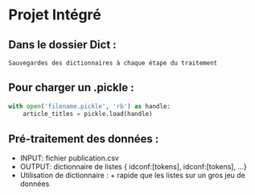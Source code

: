# Projet Intégré

## Dans le dossier Dict :
	Sauvegardes des dictionnaires à chaque étape du traitement

## Pour charger un .pickle :
```python
with open('filename.pickle', 'rb') as handle:
	article_titles = pickle.load(handle)
```

## Pré-traitement des données :
  * INPUT: fichier publication.csv
  * OUTPUT: dictionnaire de listes { idconf:[tokens], idconf:[tokens], ...}
  * Utilisation de dictionnaire : + rapide que les listes sur un gros jeu de données